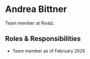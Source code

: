 # Andrea Bittner

Team member at Rivalz.

## Roles & Responsibilities
- Team member as of February 2025
